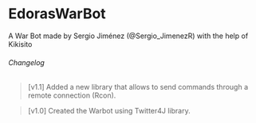 # EdorasWarBot
A War Bot made by Sergio Jiménez (@Sergio_JimenezR) with the help of Kikisito

###### Changelog
> [v1.1] Added a new library that allows to send commands through a remote connection (Rcon).

>[v1.0] Created the Warbot using Twitter4J library.
